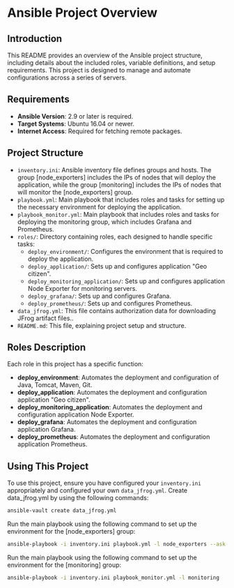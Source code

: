 # Ansible Project Overview

## Introduction

This README provides an overview of the Ansible project structure, including details about the included roles, variable definitions, and setup requirements. This project is designed to manage and automate configurations across a series of servers.

## Requirements

- **Ansible Version**: 2.9 or later is required.
- **Target Systems**: Ubuntu 16.04 or newer.
- **Internet Access**: Required for fetching remote packages.

## Project Structure

- `inventory.ini`: Ansible inventory file defines groups and hosts. The group [node_exporters] includes the IPs of nodes that will deploy the application, while the group [monitoring] includes the IPs of nodes that will monitor the [node_exporters] group.
- `playbook.yml`: Main playbook that includes roles and tasks for setting up the necessary environment for deploying the application.
- `playbook_monitor.yml`: Main playbook that includes roles and tasks for deploying the monitoring group, which includes Grafana and Prometheus.
- `roles/`: Directory containing roles, each designed to handle specific tasks:
  - `deploy_environment/`: Configures the environment that is required to deploy the application.
  - `deploy_application/`: Sets up and configures application "Geo citizen".
  - `deploy_monitoring_application/`: Sets up and configures application Node Exporter for monitoring servers.
  - `deploy_grafana/`: Sets up and configures Grafana.
  - `deploy_prometheus/`: Sets up and configures Prometheus.
- `data_jfrog.yml`: This file contains authorization data for downloading JFrog artifact files..
- `README.md`: This file, explaining project setup and structure.

## Roles Description

Each role in this project has a specific function:

- **deploy_environment**: Automates the deployment and configuration of Java, Tomcat, Maven, Git.
- **deploy_application**: Automates the deployment and configuration application "Geo citizen".
- **deploy_monitoring_application**: Automates the deployment and configuration application Node Exporter.
- **deploy_grafana**: Automates the deployment and configuration application Grafana.
- **deploy_prometheus**: Automates the deployment and configuration application Prometheus.

## Using This Project

To use this project, ensure you have configured your `inventory.ini` appropriately and configured your own `data_jfrog.yml`.
Create data_jfrog.yml by using the following commands:

```bash
ansible-vault create data_jfrog.yml
```

Run the main playbook using the following command to set up the environment for the [node_exporters] group:

```bash
ansible-playbook -i inventory.ini playbook.yml -l node_exporters --ask-vault-pass
```

Run the main playbook using the following command to set up the environment for the [monitoring] group:

```bash
ansible-playbook -i inventory.ini playbook_monitor.yml -l monitoring
```
